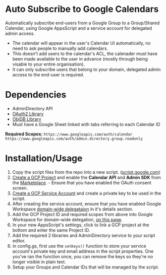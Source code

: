 # Auto Subscribe to Google Calendars
Automatically subscribe end-users from a Google Group to a Group/Shared Calendar, using Google AppsScript and a service account for delegated admin access. 

- The calendar will appear in the user's Calendar UI automatically, no need to ask people to manually add calendars. 
- This doesn't add users to the calendar's ACL, the calenader must have been made available to the user in advance (mostly through being visable to your entire organisation).
- It can only subscribe users that belong to your domain, delegated admin access to the end-user is required.

# Dependencies 
- AdminDirectory API
- [OAuth2 Library](https://github.com/googleworkspace/apps-script-oauth2)
- [ObjDB Library](https://googlescripts.harryonline.net/objdb)
- Must have a Google Sheet linked with tabs referring to each Calendar ID

**Required Scopes:**
`https://www.googleapis.com/auth/calendar`
`https://www.googleapis.com/auth/admin.directory.group.readonly`

# Installation/Usage
1. Copy the script files from the repo into a new script. ([script.google.com](https://script.google.com))
2. [Create a GCP Project](https://cloud.google.com/resource-manager/docs/creating-managing-projects) and enable the **Calendar API** and **Admin SDK** from the [Marketplace](https://console.cloud.google.com/marketplace). - Ensure that you have enabled the OAuth consent screen. 
3. [Create a GCP Service Account](https://console.cloud.google.com/iam-admin/serviceaccounts) and create a private key to be used in the script.
4. After creating the service account, ensure that you have enabled Google Workspace [domain-wide delegataion](https://developers.google.com/admin-sdk/directory/v1/guides/delegation) in it's details section. 
5. Add the GCP Project ID and required scopes from above into Google Workspace for domain-wide delegation, [on this page](https://admin.google.com/ac/owl/domainwidedelegation).
6. In your new AppsScript's settings, click to link a GCP project at the bottom and enter the same Project ID.
7. Add the required 2 libraries and AdminDirectory service to your script editor.
8. In config.gs, first use the `setKeys()` function to store your service account's private key and email address in the script properties. One you've ran the function once, you can remove the keys so they're no longer visible in plain text. 
9. Setup your Groups and Calendar IDs that will be managed by the script. 